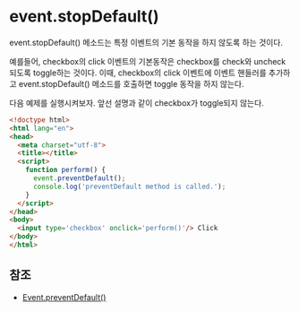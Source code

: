 # event.stopDefault()

event.stopDefault() 메소드는 특정 이벤트의 기본 동작을 하지 않도록 하는 것이다.

예를들어, checkbox의 click 이벤트의 기본동작은 checkbox를 check와 uncheck되도록 toggle하는 것이다.
이때, checkbox의 click 이벤트에 이벤트 핸들러를 추가하고 event.stopDefault() 메소드를 호출하면 toggle 동작을 하지 않는다.

다음 예제를 실행시켜보자. 앞선 설명과 같이 checkbox가 toggle되지 않는다.

```html
<!doctype html>
<html lang="en">
<head>
  <meta charset="utf-8">
  <title></title>
  <script>
    function perform() {
      event.preventDefault();
      console.log('preventDefault method is called.');
    }
  </script>
</head>
<body>
  <input type='checkbox' onclick='perform()'/> Click
</body>
</html>
```

## 참조

* [Event.preventDefault()](https://developer.mozilla.org/en-US/docs/Web/API/Event/preventDefault)
